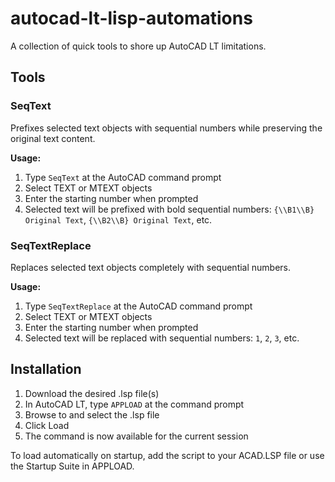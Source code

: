 # autocad-lt-lisp-automations
A collection of quick tools to shore up AutoCAD LT limitations.

## Tools

### SeqText
Prefixes selected text objects with sequential numbers while preserving the original text content.

**Usage:**
1. Type `SeqText` at the AutoCAD command prompt
2. Select TEXT or MTEXT objects
3. Enter the starting number when prompted
4. Selected text will be prefixed with bold sequential numbers: `{\\B1\\B} Original Text`, `{\\B2\\B} Original Text`, etc.

### SeqTextReplace
Replaces selected text objects completely with sequential numbers.

**Usage:**
1. Type `SeqTextReplace` at the AutoCAD command prompt
2. Select TEXT or MTEXT objects
3. Enter the starting number when prompted
4. Selected text will be replaced with sequential numbers: `1`, `2`, `3`, etc.

## Installation

1. Download the desired .lsp file(s)
2. In AutoCAD LT, type `APPLOAD` at the command prompt
3. Browse to and select the .lsp file
4. Click Load
5. The command is now available for the current session

To load automatically on startup, add the script to your ACAD.LSP file or use the Startup Suite in APPLOAD.
